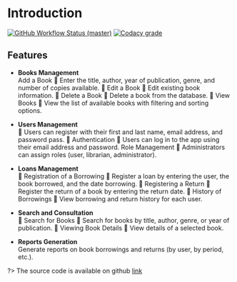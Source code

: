 # Introduction

[![GitHub Workflow Status (master)](https://img.shields.io/github/actions/workflow/status/jhildenbiddle/docsify-themeable/build.yml?label=checks&style=flat-square&branch=master)](https://github.com/jhildenbiddle/docsify-themeable/actions?query=branch%3Amaster+)
[![Codacy grade](https://img.shields.io/codacy/grade/39220ba530f24dfc9443b47f2efea5c9?style=flat-square)](https://app.codacy.com/gh/jhildenbiddle/docsify-themeable/dashboard)

## Features

- **Books Management**<br>
Add a Book  Enter the title, author, year of publication, genre, and number of copies
available.  Edit a Book  Edit existing book information.  Delete a Book  Delete a book from the database.  View Books  View the list of available books with filtering and sorting options.

- **Users Management**<br>
 Users can register with their first and last name, email address, and password
pass.  Authentication
 Users can log in to the app using their email address
and password.
Role Management  Administrators can assign roles (user, librarian,
administrator).

- **Loans Management**<br>
 Registration of a Borrowing
 Register a loan by entering the user, the book borrowed, and the date
borrowing.  Registering a Return
 Register the return of a book by entering the return date.  History of Borrowings
 View borrowing and return history for each user.

- **Search and Consultation**<br>
 Search for Books
 Search for books by title, author, genre, or year of publication.  Viewing Book Details
 View details of a selected book.

- **Reports Generation**<br>
Generate reports on book borrowings and returns (by user, by
period, etc.).

?> The source code is available on github [link](https://github.com/Mohamed-Cams/Gestion_Bibliotheque.git)
